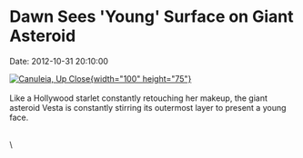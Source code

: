 Dawn Sees \'Young\' Surface on Giant Asteroid
=============================================

Date: 2012-10-31 20:10:00

[![Canuleia, Up
Close](http://www.jpl.nasa.gov/images/dawn/20121031/pia16176-th.jpg){width="100"
height="75"}](http://www.jpl.nasa.gov/news/news.cfm?release=2012-342&rn=news.xml&rst=3571)\
\
Like a Hollywood starlet constantly retouching her makeup, the giant
asteroid Vesta is constantly stirring its outermost layer to present a
young face.

\
\
